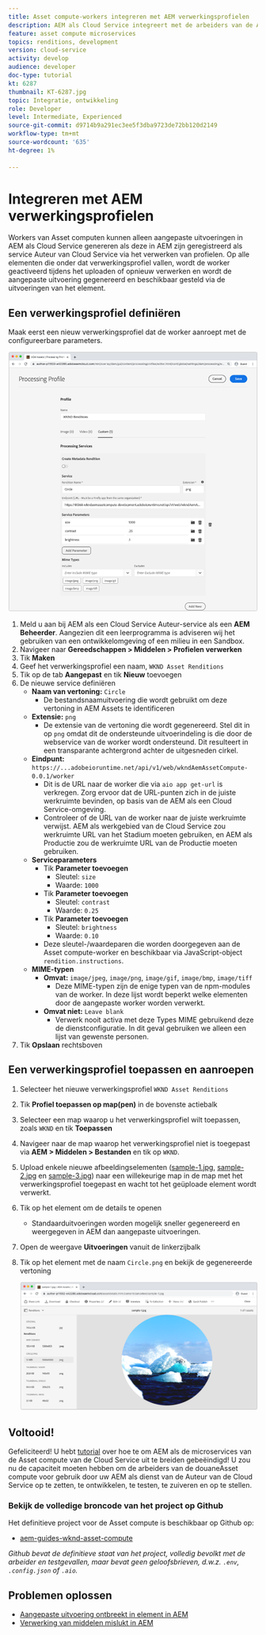 ```yaml
---
title: Asset compute-workers integreren met AEM verwerkingsprofielen
description: AEM als Cloud Service integreert met de arbeiders van de Asset compute die aan Adobe I/O Runtime via AEM Assets-verwerkingsprofielen worden opgesteld. Verwerkingsprofielen worden geconfigureerd in de service Auteur om specifieke elementen te verwerken met behulp van aangepaste workers en de bestanden die door de workers worden gegenereerd, op te slaan als elementuitvoeringen.
feature: asset compute microservices
topics: renditions, development
version: cloud-service
activity: develop
audience: developer
doc-type: tutorial
kt: 6287
thumbnail: KT-6287.jpg
topic: Integratie, ontwikkeling
role: Developer
level: Intermediate, Experienced
source-git-commit: d9714b9a291ec3ee5f3dba9723de72bb120d2149
workflow-type: tm+mt
source-wordcount: '635'
ht-degree: 1%

---
```



# Integreren met AEM verwerkingsprofielen

Workers van Asset computen kunnen alleen aangepaste uitvoeringen in AEM als Cloud Service genereren als deze in AEM zijn geregistreerd als service Auteur van Cloud Service via het verwerken van profielen. Op alle elementen die onder dat verwerkingsprofiel vallen, wordt de worker geactiveerd tijdens het uploaden of opnieuw verwerken en wordt de aangepaste uitvoering gegenereerd en beschikbaar gesteld via de uitvoeringen van het element.

## Een verwerkingsprofiel definiëren

Maak eerst een nieuw verwerkingsprofiel dat de worker aanroept met de configureerbare parameters.

![Profiel verwerken](./assets/processing-profiles/new-processing-profile.png)

1. Meld u aan bij AEM als een Cloud Service Auteur-service als een __AEM Beheerder__. Aangezien dit een leerprogramma is adviseren wij het gebruiken van een ontwikkelomgeving of een milieu in een Sandbox.
1. Navigeer naar __Gereedschappen > Middelen > Profielen verwerken__
1. Tik __Maken__
1. Geef het verwerkingsprofiel een naam, `WKND Asset Renditions`
1. Tik op de tab __Aangepast__ en tik __Nieuw__ toevoegen
1. De nieuwe service definiëren
   + __Naam van vertoning:__ `Circle`
      + De bestandsnaamuitvoering die wordt gebruikt om deze vertoning in AEM Assets te identificeren
   + __Extensie:__ `png`
      + De extensie van de vertoning die wordt gegenereerd. Stel dit in op `png` omdat dit de ondersteunde uitvoerindeling is die door de webservice van de worker wordt ondersteund. Dit resulteert in een transparante achtergrond achter de uitgesneden cirkel.
   + __Eindpunt:__ `https://...adobeioruntime.net/api/v1/web/wkndAemAssetCompute-0.0.1/worker`
      + Dit is de URL naar de worker die via `aio app get-url` is verkregen. Zorg ervoor dat de URL-punten zich in de juiste werkruimte bevinden, op basis van de AEM als een Cloud Service-omgeving.
      + Controleer of de URL van de worker naar de juiste werkruimte verwijst. AEM als werkgebied van de Cloud Service zou werkruimte URL van het Stadium moeten gebruiken, en AEM als Productie zou de werkruimte URL van de Productie moeten gebruiken.
   + __Serviceparameters__
      + Tik __Parameter toevoegen__
         + Sleutel: `size`
         + Waarde: `1000`
      + Tik __Parameter toevoegen__
         + Sleutel: `contrast`
         + Waarde: `0.25`
      + Tik __Parameter toevoegen__
         + Sleutel: `brightness`
         + Waarde: `0.10`
      + Deze sleutel-/waardeparen die worden doorgegeven aan de Asset compute-worker en beschikbaar via JavaScript-object `rendition.instructions`.
   + __MIME-typen__
      + __Omvat:__ `image/jpeg`,  `image/png`,  `image/gif`,  `image/bmp`,  `image/tiff`
         + Deze MIME-typen zijn de enige typen van de npm-modules van de worker. In deze lijst wordt beperkt welke elementen door de aangepaste worker worden verwerkt.
      + __Omvat niet:__ `Leave blank`
         + Verwerk nooit activa met deze Types MIME gebruikend deze de dienstconfiguratie. In dit geval gebruiken we alleen een lijst van gewenste personen.
1. Tik __Opslaan__ rechtsboven

## Een verwerkingsprofiel toepassen en aanroepen

1. Selecteer het nieuwe verwerkingsprofiel `WKND Asset Renditions`
1. Tik __Profiel toepassen op map(pen)__ in de bovenste actiebalk
1. Selecteer een map waarop u het verwerkingsprofiel wilt toepassen, zoals `WKND` en tik __Toepassen__
1. Navigeer naar de map waarop het verwerkingsprofiel niet is toegepast via __AEM > Middelen > Bestanden__ en tik op `WKND`.
1. Upload enkele nieuwe afbeeldingselementen ([sample-1.jpg](../assets/samples/sample-1.jpg), [sample-2.jpg](../assets/samples/sample-2.jpg) en [sample-3.jpg](../assets/samples/sample-3.jpg)) naar een willekeurige map in de map met het verwerkingsprofiel toegepast en wacht tot het geüploade element wordt verwerkt.
1. Tik op het element om de details te openen
   + Standaarduitvoeringen worden mogelijk sneller gegenereerd en weergegeven in AEM dan aangepaste uitvoeringen.
1. Open de weergave __Uitvoeringen__ vanuit de linkerzijbalk
1. Tik op het element met de naam `Circle.png` en bekijk de gegenereerde vertoning

   ![Gegenereerde uitvoering](./assets/processing-profiles/rendition.png)

## Voltooid!

Gefeliciteerd! U hebt [tutorial](../overview.md) over hoe te om AEM als de microservices van de Asset compute van de Cloud Service uit te breiden gebeëindigd! U zou nu de capaciteit moeten hebben om de arbeiders van de douaneAsset compute voor gebruik door uw AEM als dienst van de Auteur van de Cloud Service op te zetten, te ontwikkelen, te testen, te zuiveren en op te stellen.

### Bekijk de volledige broncode van het project op Github

Het definitieve project voor de Asset compute is beschikbaar op Github op:

+ [aem-guides-wknd-asset-compute](https://github.com/adobe/aem-guides-wknd-asset-compute)

_Github bevat de definitieve staat van het project, volledig bevolkt met de arbeider en testgevallen, maar bevat geen geloofsbrieven, d.w.z. `.env`,  `.config.json` of  `.aio`._

## Problemen oplossen

+ [Aangepaste uitvoering ontbreekt in element in AEM](../troubleshooting.md#custom-rendition-missing-from-asset)
+ [Verwerking van middelen mislukt in AEM](../troubleshooting.md#asset-processing-fails)
